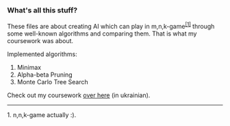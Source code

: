 ### What's all this stuff?

These files are about creating AI which can play in m,n,k-game<sup>[[1]](#myfootnote1)</sup> through some well-known algorithms and comparing them.
That is what my coursework was about.

Implemented algorithms:
  1. Minimax
  2. Alpha-beta Pruning
  3. Monte Carlo Tree Search

Check out my coursework [over here](https://drive.google.com/file/d/15Dw7pGW65kCsx2PLeBYJFD32ydLwx6zo/view?usp=sharing) (in ukrainian).

---
<a name="myfootnote1">1</a>. n,n,k-game actually :).
